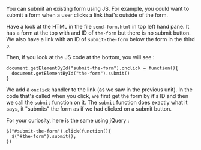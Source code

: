 You can submit an existing form using JS. For example, you could want to submit a form when a user clicks a link that's outside of the form.

Have a look at the HTML in the file `send-form.html` in top left hand pane. It has a form at the top with and ID of `the-form` but there is no submit button. We also have a link with an ID of `submit-the-form` below the form in the third `p`.

Then, if you look at the JS code at the bottom, you will see :

```
document.getElementById("submit-the-form").onclick = function(){
  document.getElementById("the-form").submit()
}
```

We add a `onclick` handler to the link (as we saw in the previous unit). In the code that's called when you click, we first get the form by it's ID and then we call the `submit` function on it. The `submit` function does exactly what it says, it "submits" the form as if we had clicked on a submit button.


For your curiosity, here is the same using jQuery :

```
$("#submit-the-form").click(function(){
  $("#the-form").submit();
})
```
